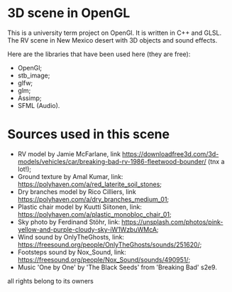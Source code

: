 # 3D scene in OpenGL
This is a university term project on OpenGl. It is written in C++ and GLSL.
The RV scene in New Mexico desert with 3D objects and sound effects.

Here are the libraries that have been used here (they are free):
- OpenGl;
- stb_image;
- glfw;
- glm;
- Assimp;
- SFML (Audio).

# Sources used in this scene
- RV model by Jamie McFarlane, link https://downloadfree3d.com/3d-models/vehicles/car/breaking-bad-rv-1986-fleetwood-bounder/ (tnx a lot!);
- Ground texture by Amal Kumar, link: https://polyhaven.com/a/red_laterite_soil_stones;
- Dry branches model by Rico Cilliers, link https://polyhaven.com/a/dry_branches_medium_01;
- Plastic chair model by Kuutti Siitonen, link: https://polyhaven.com/a/plastic_monobloc_chair_01;
- Sky photo by Ferdinand Stöhr, link: https://unsplash.com/photos/pink-yellow-and-purple-cloudy-sky-iW1WzbuWMcA;
- Wind sound by OnlyTheGhosts, link: https://freesound.org/people/OnlyTheGhosts/sounds/251620/;
- Footsteps sound by Nox_Sound, link: https://freesound.org/people/Nox_Sound/sounds/490951/;
- Music 'One by One' by 'The Black Seeds' from 'Breaking Bad' s2e9.

all rights belong to its owners
